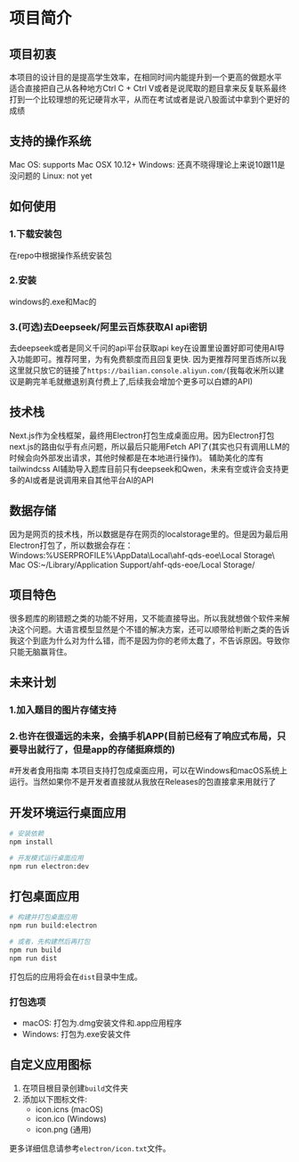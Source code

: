 # 项目简介
## 项目初衷
本项目的设计目的是提高学生效率，在相同时间内能提升到一个更高的做题水平
适合直接把自己从各种地方Ctrl C + Ctrl V或者是说爬取的题目拿来反复联系最终打到一个比较理想的死记硬背水平，从而在考试或者是说八股面试中拿到个更好的成绩

## 支持的操作系统
Mac OS: supports Mac OSX 10.12+
Windows: 还真不晓得理论上来说10跟11是没问题的
Linux: not yet

## 如何使用
### 1.下载安装包
在repo中根据操作系统安装包
### 2.安装
windows的.exe和Mac的
### 3.(可选)去Deepseek/阿里云百炼获取AI api密钥
去deepseek或者是同义千问的api平台获取api key在设置里设置好即可使用AI导入功能即可。推荐阿里，为有免费额度而且回复更快.
因为更推荐阿里百炼所以我这里就只放它的链接了`https://bailian.console.aliyun.com/`(我每收米所以建议是齁完羊毛就撤退别真付费上了,后续我会增加个更多可以白嫖的API)

## 技术栈
Next.js作为全栈框架，最终用Electron打包生成桌面应用。因为Electron打包next.js的路由似乎有点问题，所以最后只能用Fetch API了(其实也只有调用LLM的时候会向外部发出请求，其他时候都是在本地进行操作)。
辅助美化的库有tailwindcss
AI辅助导入题库目前只有deepseek和Qwen，未来有空或许会支持更多的AI或者是说调用来自其他平台AI的API

## 数据存储
因为是网页的技术栈，所以数据是存在网页的localstorage里的。但是因为最后用Electron打包了，所以数据会存在：
Windows:%USERPROFILE%\AppData\Local\ahf-qds-eoe\Local Storage\ 
Mac OS:~/Library/Application Support/ahf-qds-eoe/Local Storage/

## 项目特色
很多题库的刷错题之类的功能不好用，又不能直接导出。所以我就想做个软件来解决这个问题。大语言模型显然是个不错的解决方案，还可以顺带给判断之类的告诉我这个到底为什么对为什么错，而不是因为你的老师太蠢了，不告诉原因。导致你只能无脑赢背住。

## 未来计划
### 1.加入题目的图片存储支持
### 2.也许在很遥远的未来，会搞手机APP(目前已经有了响应式布局，只要导出就行了，但是app的存储挺麻烦的)

#开发者食用指南
本项目支持打包成桌面应用，可以在Windows和macOS系统上运行。当然如果你不是开发者直接就从我放在Releases的包直接拿来用就行了

## 开发环境运行桌面应用

```bash
# 安装依赖
npm install

# 开发模式运行桌面应用
npm run electron:dev
```

## 打包桌面应用

```bash
# 构建并打包桌面应用
npm run build:electron

# 或者，先构建然后再打包
npm run build
npm run dist
```

打包后的应用将会在`dist`目录中生成。

### 打包选项

- macOS: 打包为.dmg安装文件和.app应用程序
- Windows: 打包为.exe安装文件

## 自定义应用图标

1. 在项目根目录创建`build`文件夹
2. 添加以下图标文件:
   - icon.icns (macOS)
   - icon.ico (Windows)
   - icon.png (通用)

更多详细信息请参考`electron/icon.txt`文件。
